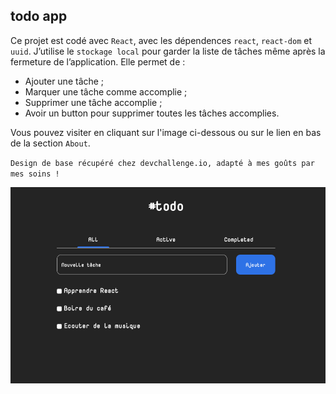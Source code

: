 ## todo app

Ce projet est codé avec `React`, avec les dépendences `react`, `react-dom` et `uuid`. J’utilise le `stockage local` pour garder la liste de tâches même après la fermeture de l’application. Elle permet de :

* Ajouter une tâche ;
* Marquer une tâche comme accomplie ;
* Supprimer une tâche accomplie ;
* Avoir un button pour supprimer toutes les tâches accomplies.

Vous pouvez visiter en cliquant sur l'image ci-dessous ou sur le lien en bas de la section `About`.

`Design de base récupéré chez devchallenge.io, adapté à mes goûts par mes soins !`

<a href = "https://yousoumar.github.io/todo/"><img src = "src/assets/screenshot.png"></img></a>


